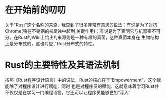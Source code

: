 # 在开始前的叨叨
关于"Rust"这个名称的来源，我查到了很多非常有意思的说法：有说是为了对抗Chrome(铬在不锈钢的抗腐蚀中起到
关键作用)；有说是为了表明它与机器密不可分。在Rust的Wiki上给出的来源则是一种有趣的真菌，这种真菌本身在
生物结构上是分布式的，这也对应了Rust分布式的特性。

# Rust的主要特性及其语法机制
按照《Rust程序设计语言》中的说法，Rust的核心在于“Empowerment”，这个赋能除了对程序设计进行赋能，同时
也是对程序员的赋能。这就意味着学习Rust并不仅仅是在学习一门编程语言，它还可以让程序员能够更加“深入”
